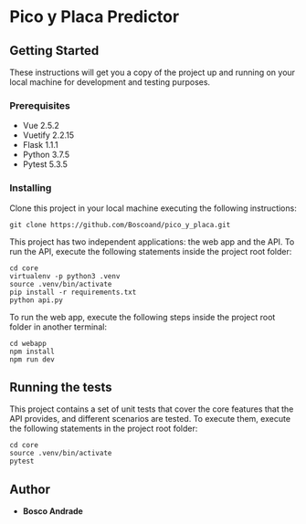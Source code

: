 # Pico y Placa Predictor


## Getting Started

These instructions will get you a copy of the project up and running on your local machine for development and testing purposes.

### Prerequisites

* Vue 2.5.2
* Vuetify 2.2.15
* Flask 1.1.1
* Python 3.7.5
* Pytest 5.3.5

### Installing

Clone this project in your local machine executing the following instructions: 

```
git clone https://github.com/Boscoand/pico_y_placa.git
```

This project has two independent applications: the web app and the API. To run the API, execute the following statements inside the project root folder:

```
cd core
virtualenv -p python3 .venv
source .venv/bin/activate
pip install -r requirements.txt
python api.py
```

To run the web app, execute the following steps inside the project root folder in another terminal:

```
cd webapp
npm install
npm run dev
```

## Running the tests

This project contains a set of unit tests that cover the core features that the API provides, and different scenarios are tested. To execute them, execute the following statements in the project root folder: 

```
cd core
source .venv/bin/activate
pytest
```

## Author

* **Bosco Andrade**
